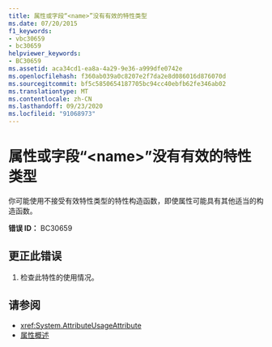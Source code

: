 ```yaml
---
title: 属性或字段“<name>”没有有效的特性类型
ms.date: 07/20/2015
f1_keywords:
- vbc30659
- bc30659
helpviewer_keywords:
- BC30659
ms.assetid: aca34cd1-ea8a-4a29-9e36-a999dfe0742e
ms.openlocfilehash: f360ab039a0c8207e2f7da2e8d086016d876070d
ms.sourcegitcommit: bf5c5850654187705bc94cc40ebfb62fe346ab02
ms.translationtype: MT
ms.contentlocale: zh-CN
ms.lasthandoff: 09/23/2020
ms.locfileid: "91068973"
---
```

# <a name="property-or-field-name-does-not-have-a-valid-attribute-type"></a>属性或字段“\<name>”没有有效的特性类型

你可能使用不接受有效特性类型的特性构造函数，即使属性可能具有其他适当的构造函数。  
  
 **错误 ID：** BC30659  
  
## <a name="to-correct-this-error"></a>更正此错误  
  
1. 检查此特性的使用情况。  
  
## <a name="see-also"></a>请参阅

- <xref:System.AttributeUsageAttribute>
- [属性概述](../programming-guide/concepts/attributes/index.md)
